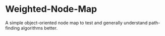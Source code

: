 # Weighted-Node-Map
A simple object-oriented node map to test and generally understand path-finding algorithms better.
